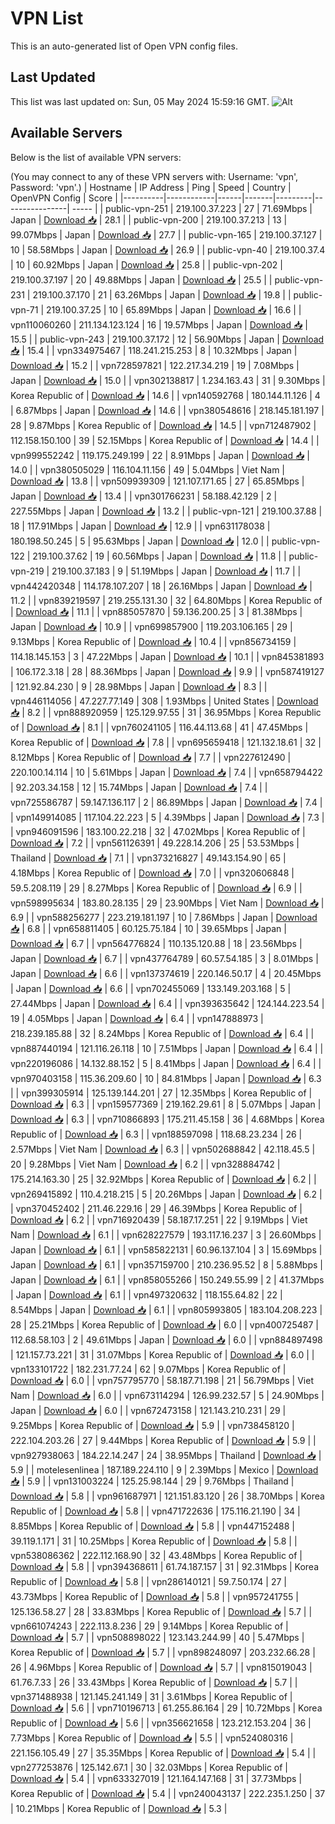 # VPN List

This is an auto-generated list of Open VPN config files.

## Last Updated

This list was last updated on: Sun, 05 May 2024 15:59:16 GMT.
![Alt](https://repobeats.axiom.co/api/embed/186b98318ef1479477931607c1ad7d823f12451f.svg "Repobeats analytics image")

## Available Servers

Below is the list of available VPN servers:

(You may connect to any of these VPN servers with: Username: 'vpn', Password: 'vpn'.)
| Hostname | IP Address | Ping | Speed | Country | OpenVPN Config | Score |
|----------|------------|------|-------|---------|----------------| ----- |
| public-vpn-251 | 219.100.37.223 | 27 | 71.69Mbps | Japan | [Download 📥](./configs/server_0_JP.ovpn) | 28.1 |
| public-vpn-200 | 219.100.37.213 | 13 | 99.07Mbps | Japan | [Download 📥](./configs/server_1_JP.ovpn) | 27.7 |
| public-vpn-165 | 219.100.37.127 | 10 | 58.58Mbps | Japan | [Download 📥](./configs/server_2_JP.ovpn) | 26.9 |
| public-vpn-40 | 219.100.37.4 | 10 | 60.92Mbps | Japan | [Download 📥](./configs/server_3_JP.ovpn) | 25.8 |
| public-vpn-202 | 219.100.37.197 | 20 | 49.88Mbps | Japan | [Download 📥](./configs/server_4_JP.ovpn) | 25.5 |
| public-vpn-231 | 219.100.37.170 | 21 | 63.26Mbps | Japan | [Download 📥](./configs/server_5_JP.ovpn) | 19.8 |
| public-vpn-71 | 219.100.37.25 | 10 | 65.89Mbps | Japan | [Download 📥](./configs/server_6_JP.ovpn) | 16.6 |
| vpn110060260 | 211.134.123.124 | 16 | 19.57Mbps | Japan | [Download 📥](./configs/server_7_JP.ovpn) | 15.5 |
| public-vpn-243 | 219.100.37.172 | 12 | 56.90Mbps | Japan | [Download 📥](./configs/server_8_JP.ovpn) | 15.4 |
| vpn334975467 | 118.241.215.253 | 8 | 10.32Mbps | Japan | [Download 📥](./configs/server_9_JP.ovpn) | 15.2 |
| vpn728597821 | 122.217.34.219 | 19 | 7.08Mbps | Japan | [Download 📥](./configs/server_10_JP.ovpn) | 15.0 |
| vpn302138817 | 1.234.163.43 | 31 | 9.30Mbps | Korea Republic of | [Download 📥](./configs/server_11_KR.ovpn) | 14.6 |
| vpn140592768 | 180.144.11.126 | 4 | 6.87Mbps | Japan | [Download 📥](./configs/server_12_JP.ovpn) | 14.6 |
| vpn380548616 | 218.145.181.197 | 28 | 9.87Mbps | Korea Republic of | [Download 📥](./configs/server_13_KR.ovpn) | 14.5 |
| vpn712487902 | 112.158.150.100 | 39 | 52.15Mbps | Korea Republic of | [Download 📥](./configs/server_14_KR.ovpn) | 14.4 |
| vpn999552242 | 119.175.249.199 | 22 | 8.91Mbps | Japan | [Download 📥](./configs/server_15_JP.ovpn) | 14.0 |
| vpn380505029 | 116.104.11.156 | 49 | 5.04Mbps | Viet Nam | [Download 📥](./configs/server_16_VN.ovpn) | 13.8 |
| vpn509939309 | 121.107.171.65 | 27 | 65.85Mbps | Japan | [Download 📥](./configs/server_17_JP.ovpn) | 13.4 |
| vpn301766231 | 58.188.42.129 | 2 | 227.55Mbps | Japan | [Download 📥](./configs/server_18_JP.ovpn) | 13.2 |
| public-vpn-121 | 219.100.37.88 | 18 | 117.91Mbps | Japan | [Download 📥](./configs/server_19_JP.ovpn) | 12.9 |
| vpn631178038 | 180.198.50.245 | 5 | 95.63Mbps | Japan | [Download 📥](./configs/server_20_JP.ovpn) | 12.0 |
| public-vpn-122 | 219.100.37.62 | 19 | 60.56Mbps | Japan | [Download 📥](./configs/server_21_JP.ovpn) | 11.8 |
| public-vpn-219 | 219.100.37.183 | 9 | 51.19Mbps | Japan | [Download 📥](./configs/server_22_JP.ovpn) | 11.7 |
| vpn442420348 | 114.178.107.207 | 18 | 26.16Mbps | Japan | [Download 📥](./configs/server_23_JP.ovpn) | 11.2 |
| vpn839219597 | 219.255.131.30 | 32 | 64.80Mbps | Korea Republic of | [Download 📥](./configs/server_24_KR.ovpn) | 11.1 |
| vpn885057870 | 59.136.200.25 | 3 | 81.38Mbps | Japan | [Download 📥](./configs/server_25_JP.ovpn) | 10.9 |
| vpn699857900 | 119.203.106.165 | 29 | 9.13Mbps | Korea Republic of | [Download 📥](./configs/server_26_KR.ovpn) | 10.4 |
| vpn856734159 | 114.18.145.153 | 3 | 47.22Mbps | Japan | [Download 📥](./configs/server_27_JP.ovpn) | 10.1 |
| vpn845381893 | 106.172.3.18 | 28 | 88.36Mbps | Japan | [Download 📥](./configs/server_28_JP.ovpn) | 9.9 |
| vpn587419127 | 121.92.84.230 | 9 | 28.98Mbps | Japan | [Download 📥](./configs/server_29_JP.ovpn) | 8.3 |
| vpn446114056 | 47.227.77.149 | 308 | 1.93Mbps | United States | [Download 📥](./configs/server_30_US.ovpn) | 8.2 |
| vpn888920959 | 125.129.97.55 | 31 | 36.95Mbps | Korea Republic of | [Download 📥](./configs/server_31_KR.ovpn) | 8.1 |
| vpn760241105 | 116.44.113.68 | 41 | 47.45Mbps | Korea Republic of | [Download 📥](./configs/server_32_KR.ovpn) | 7.8 |
| vpn695659418 | 121.132.18.61 | 32 | 8.12Mbps | Korea Republic of | [Download 📥](./configs/server_33_KR.ovpn) | 7.7 |
| vpn227612490 | 220.100.14.114 | 10 | 5.61Mbps | Japan | [Download 📥](./configs/server_34_JP.ovpn) | 7.4 |
| vpn658794422 | 92.203.34.158 | 12 | 15.74Mbps | Japan | [Download 📥](./configs/server_35_JP.ovpn) | 7.4 |
| vpn725586787 | 59.147.136.117 | 2 | 86.89Mbps | Japan | [Download 📥](./configs/server_36_JP.ovpn) | 7.4 |
| vpn149914085 | 117.104.22.223 | 5 | 4.39Mbps | Japan | [Download 📥](./configs/server_37_JP.ovpn) | 7.3 |
| vpn946091596 | 183.100.22.218 | 32 | 47.02Mbps | Korea Republic of | [Download 📥](./configs/server_38_KR.ovpn) | 7.2 |
| vpn561126391 | 49.228.14.206 | 25 | 53.53Mbps | Thailand | [Download 📥](./configs/server_39_TH.ovpn) | 7.1 |
| vpn373216827 | 49.143.154.90 | 65 | 4.18Mbps | Korea Republic of | [Download 📥](./configs/server_40_KR.ovpn) | 7.0 |
| vpn320606848 | 59.5.208.119 | 29 | 8.27Mbps | Korea Republic of | [Download 📥](./configs/server_41_KR.ovpn) | 6.9 |
| vpn598995634 | 183.80.28.135 | 29 | 23.90Mbps | Viet Nam | [Download 📥](./configs/server_42_VN.ovpn) | 6.9 |
| vpn588256277 | 223.219.181.197 | 10 | 7.86Mbps | Japan | [Download 📥](./configs/server_43_JP.ovpn) | 6.8 |
| vpn658811405 | 60.125.75.184 | 10 | 39.65Mbps | Japan | [Download 📥](./configs/server_44_JP.ovpn) | 6.7 |
| vpn564776824 | 110.135.120.88 | 18 | 23.56Mbps | Japan | [Download 📥](./configs/server_45_JP.ovpn) | 6.7 |
| vpn437764789 | 60.57.54.185 | 3 | 8.01Mbps | Japan | [Download 📥](./configs/server_46_JP.ovpn) | 6.6 |
| vpn137374619 | 220.146.50.17 | 4 | 20.45Mbps | Japan | [Download 📥](./configs/server_47_JP.ovpn) | 6.6 |
| vpn702455069 | 133.149.203.168 | 5 | 27.44Mbps | Japan | [Download 📥](./configs/server_48_JP.ovpn) | 6.4 |
| vpn393635642 | 124.144.223.54 | 19 | 4.05Mbps | Japan | [Download 📥](./configs/server_49_JP.ovpn) | 6.4 |
| vpn147888973 | 218.239.185.88 | 32 | 8.24Mbps | Korea Republic of | [Download 📥](./configs/server_50_KR.ovpn) | 6.4 |
| vpn887440194 | 121.116.26.118 | 10 | 7.51Mbps | Japan | [Download 📥](./configs/server_51_JP.ovpn) | 6.4 |
| vpn220196086 | 14.132.88.152 | 5 | 8.41Mbps | Japan | [Download 📥](./configs/server_52_JP.ovpn) | 6.4 |
| vpn970403158 | 115.36.209.60 | 10 | 84.81Mbps | Japan | [Download 📥](./configs/server_53_JP.ovpn) | 6.3 |
| vpn399305914 | 125.139.144.201 | 27 | 12.35Mbps | Korea Republic of | [Download 📥](./configs/server_54_KR.ovpn) | 6.3 |
| vpn159577369 | 219.162.29.61 | 8 | 5.07Mbps | Japan | [Download 📥](./configs/server_55_JP.ovpn) | 6.3 |
| vpn710866893 | 175.211.45.158 | 36 | 4.68Mbps | Korea Republic of | [Download 📥](./configs/server_56_KR.ovpn) | 6.3 |
| vpn188597098 | 118.68.23.234 | 26 | 2.57Mbps | Viet Nam | [Download 📥](./configs/server_57_VN.ovpn) | 6.3 |
| vpn502688842 | 42.118.45.5 | 20 | 9.28Mbps | Viet Nam | [Download 📥](./configs/server_58_VN.ovpn) | 6.2 |
| vpn328884742 | 175.214.163.30 | 25 | 32.92Mbps | Korea Republic of | [Download 📥](./configs/server_59_KR.ovpn) | 6.2 |
| vpn269415892 | 110.4.218.215 | 5 | 20.26Mbps | Japan | [Download 📥](./configs/server_60_JP.ovpn) | 6.2 |
| vpn370452402 | 211.46.229.16 | 29 | 46.39Mbps | Korea Republic of | [Download 📥](./configs/server_61_KR.ovpn) | 6.2 |
| vpn716920439 | 58.187.17.251 | 22 | 9.19Mbps | Viet Nam | [Download 📥](./configs/server_62_VN.ovpn) | 6.1 |
| vpn628227579 | 193.117.16.237 | 3 | 26.60Mbps | Japan | [Download 📥](./configs/server_63_JP.ovpn) | 6.1 |
| vpn585822131 | 60.96.137.104 | 3 | 15.69Mbps | Japan | [Download 📥](./configs/server_64_JP.ovpn) | 6.1 |
| vpn357159700 | 210.236.95.52 | 8 | 5.88Mbps | Japan | [Download 📥](./configs/server_65_JP.ovpn) | 6.1 |
| vpn858055266 | 150.249.55.99 | 2 | 41.37Mbps | Japan | [Download 📥](./configs/server_66_JP.ovpn) | 6.1 |
| vpn497320632 | 118.155.64.82 | 22 | 8.54Mbps | Japan | [Download 📥](./configs/server_67_JP.ovpn) | 6.1 |
| vpn805993805 | 183.104.208.223 | 28 | 25.21Mbps | Korea Republic of | [Download 📥](./configs/server_68_KR.ovpn) | 6.0 |
| vpn400725487 | 112.68.58.103 | 2 | 49.61Mbps | Japan | [Download 📥](./configs/server_69_JP.ovpn) | 6.0 |
| vpn884897498 | 121.157.73.221 | 31 | 31.07Mbps | Korea Republic of | [Download 📥](./configs/server_70_KR.ovpn) | 6.0 |
| vpn133101722 | 182.231.77.24 | 62 | 9.07Mbps | Korea Republic of | [Download 📥](./configs/server_71_KR.ovpn) | 6.0 |
| vpn757795770 | 58.187.71.198 | 21 | 56.79Mbps | Viet Nam | [Download 📥](./configs/server_72_VN.ovpn) | 6.0 |
| vpn673114294 | 126.99.232.57 | 5 | 24.90Mbps | Japan | [Download 📥](./configs/server_73_JP.ovpn) | 6.0 |
| vpn672473158 | 121.143.210.231 | 29 | 9.25Mbps | Korea Republic of | [Download 📥](./configs/server_74_KR.ovpn) | 5.9 |
| vpn738458120 | 222.104.203.26 | 27 | 9.44Mbps | Korea Republic of | [Download 📥](./configs/server_75_KR.ovpn) | 5.9 |
| vpn927938063 | 184.22.14.247 | 24 | 38.95Mbps | Thailand | [Download 📥](./configs/server_76_TH.ovpn) | 5.9 |
| motelesenlinea | 187.189.224.110 | 9 | 2.39Mbps | Mexico | [Download 📥](./configs/server_77_MX.ovpn) | 5.9 |
| vpn131003224 | 125.25.98.144 | 29 | 9.76Mbps | Thailand | [Download 📥](./configs/server_78_TH.ovpn) | 5.8 |
| vpn961687971 | 121.151.83.120 | 26 | 38.70Mbps | Korea Republic of | [Download 📥](./configs/server_79_KR.ovpn) | 5.8 |
| vpn471722636 | 175.116.21.190 | 34 | 8.85Mbps | Korea Republic of | [Download 📥](./configs/server_80_KR.ovpn) | 5.8 |
| vpn447152488 | 39.119.1.171 | 31 | 10.25Mbps | Korea Republic of | [Download 📥](./configs/server_81_KR.ovpn) | 5.8 |
| vpn538086362 | 222.112.168.90 | 32 | 43.48Mbps | Korea Republic of | [Download 📥](./configs/server_82_KR.ovpn) | 5.8 |
| vpn394368611 | 61.74.187.157 | 31 | 92.31Mbps | Korea Republic of | [Download 📥](./configs/server_83_KR.ovpn) | 5.8 |
| vpn286140121 | 59.7.50.174 | 27 | 43.73Mbps | Korea Republic of | [Download 📥](./configs/server_84_KR.ovpn) | 5.8 |
| vpn957241755 | 125.136.58.27 | 28 | 33.83Mbps | Korea Republic of | [Download 📥](./configs/server_85_KR.ovpn) | 5.7 |
| vpn661074243 | 222.113.8.236 | 29 | 9.14Mbps | Korea Republic of | [Download 📥](./configs/server_86_KR.ovpn) | 5.7 |
| vpn508898022 | 123.143.244.99 | 40 | 5.47Mbps | Korea Republic of | [Download 📥](./configs/server_87_KR.ovpn) | 5.7 |
| vpn898248097 | 203.232.66.28 | 26 | 4.96Mbps | Korea Republic of | [Download 📥](./configs/server_88_KR.ovpn) | 5.7 |
| vpn815019043 | 61.76.7.33 | 26 | 33.43Mbps | Korea Republic of | [Download 📥](./configs/server_89_KR.ovpn) | 5.7 |
| vpn371488938 | 121.145.241.149 | 31 | 3.61Mbps | Korea Republic of | [Download 📥](./configs/server_90_KR.ovpn) | 5.6 |
| vpn710196713 | 61.255.86.164 | 29 | 10.72Mbps | Korea Republic of | [Download 📥](./configs/server_91_KR.ovpn) | 5.6 |
| vpn356621658 | 123.212.153.204 | 36 | 7.73Mbps | Korea Republic of | [Download 📥](./configs/server_92_KR.ovpn) | 5.5 |
| vpn524080316 | 221.156.105.49 | 27 | 35.35Mbps | Korea Republic of | [Download 📥](./configs/server_93_KR.ovpn) | 5.4 |
| vpn277253876 | 125.142.67.1 | 30 | 32.03Mbps | Korea Republic of | [Download 📥](./configs/server_94_KR.ovpn) | 5.4 |
| vpn633327019 | 121.164.147.168 | 31 | 37.73Mbps | Korea Republic of | [Download 📥](./configs/server_95_KR.ovpn) | 5.4 |
| vpn240043137 | 222.235.1.250 | 37 | 10.21Mbps | Korea Republic of | [Download 📥](./configs/server_96_KR.ovpn) | 5.3 |
